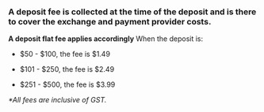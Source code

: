 ### A deposit fee is collected at the time of the deposit and is there to cover the exchange and payment provider costs.

**A deposit flat fee applies accordingly**
When the deposit is:

- $50 - $100, the fee is \$1.49

- $101 - $250, the fee is \$2.49

- $251 - $500, the fee is \$3.99

_\*All fees are inclusive of GST._
